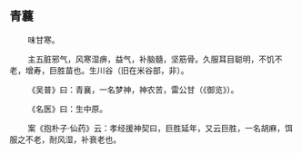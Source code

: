 ## 青蘘
<p>&emsp;&emsp;
味甘寒。
</p>
<p>&emsp;&emsp;
主五脏邪气，风寒湿痹，益气，补脑髓，坚筋骨。久服耳目聪明，不饥不老，增寿，巨胜苗也。生川谷（旧在米谷部，非）。
</p>
<p>&emsp;&emsp;
《吴普》曰：青襄，一名梦神，神农苦，雷公甘（《御览》）。
</p>
<p>&emsp;&emsp;
《名医》曰：生中原。
</p>
<p>&emsp;&emsp;
案《抱朴子·仙药》云：孝经援神契曰，巨胜延年，又云巨胜，一名胡麻，饵服之不老，耐风湿，补衰老也。
</p>